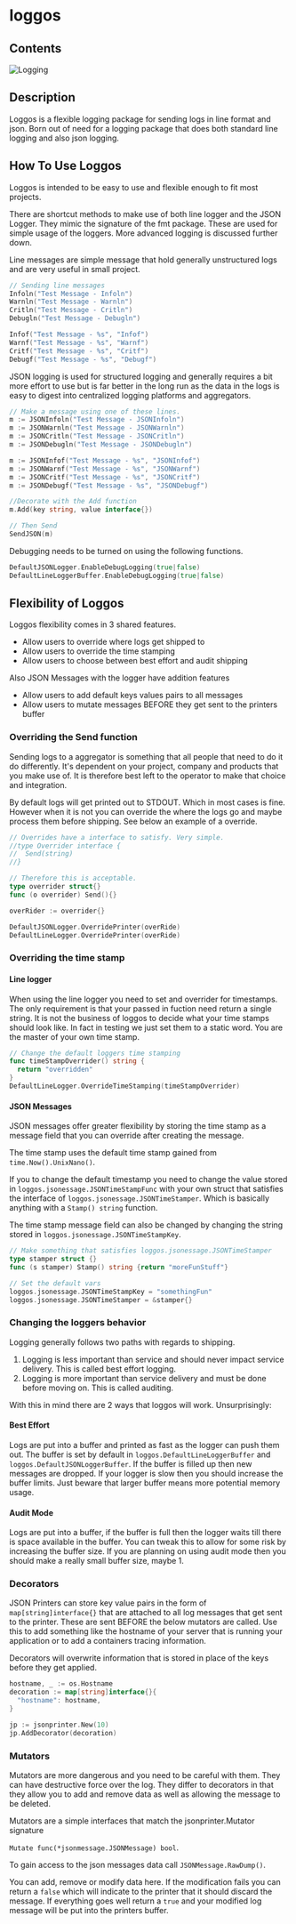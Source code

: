 # loggos

## Contents

![Logging](./logging.jpg)

## Description

Loggos is a flexible logging package for sending logs in line format and json.
Born out of need for a logging package that does both standard line logging and also json logging.

## How To Use Loggos

Loggos is intended to be easy to use and flexible enough to fit most projects.

There are shortcut methods to make use of both line logger and the JSON Logger. They mimic the signature of the fmt package. These are used for simple usage of the loggers. More advanced logging is discussed further down.

Line messages are simple message that hold generally unstructured logs and are very useful in small project.

```go
// Sending line messages
Infoln("Test Message - Infoln")
Warnln("Test Message - Warnln")
Critln("Test Message - Critln")
Debugln("Test Message - Debugln")

Infof("Test Message - %s", "Infof")
Warnf("Test Message - %s", "Warnf")
Critf("Test Message - %s", "Critf")
Debugf("Test Message - %s", "Debugf")
```

JSON logging is used for structured logging and generally requires a bit more effort to use but is far
better in the long run as the data in the logs is easy to digest into centralized logging platforms and
aggregators.

```go
// Make a message using one of these lines.
m := JSONInfoln("Test Message - JSONInfoln")
m := JSONWarnln("Test Message - JSONWarnln")
m := JSONCritln("Test Message - JSONCritln")
m := JSONDebugln("Test Message - JSONDebugln")

m := JSONInfof("Test Message - %s", "JSONInfof")
m := JSONWarnf("Test Message - %s", "JSONWarnf")
m := JSONCritf("Test Message - %s", "JSONCritf")
m := JSONDebugf("Test Message - %s", "JSONDebugf")

//Decorate with the Add function
m.Add(key string, value interface{})

// Then Send
SendJSON(m)
```

Debugging needs to be turned on using the following functions.

```go
DefaultJSONLogger.EnableDebugLogging(true|false)
DefaultLineLoggerBuffer.EnableDebugLogging(true|false)
```

## Flexibility of Loggos

Loggos flexibility comes in 3 shared features.

* Allow users to override where logs get shipped to
* Allow users to override the time stamping
* Allow users to choose between best effort and audit shipping

Also JSON Messages with the logger have addition features

* Allow users to add default keys values pairs to all messages
* Allow users to mutate messages BEFORE they get sent to the printers buffer

### Overriding the Send function

Sending logs to a aggregator is something that all people that need to do it do differently.
It's dependent on your project, company and products that you make use of. It is therefore best left to the operator to make that choice and integration.

By default logs will get printed out to STDOUT. Which in most cases is fine. However when it is not you can override the where the logs go and maybe process them before shipping. See below an example of a override.
```go
// Overrides have a interface to satisfy. Very simple.
//type Overrider interface {
//	Send(string)
//}

// Therefore this is acceptable.
type overrider struct{}
func (o overrider) Send(){}

overRider := overrider{}

DefaultJSONLogger.OverridePrinter(overRide)
DefaultLineLogger.OverridePrinter(overRide)
```

### Overriding the time stamp

#### Line logger

When using the line logger you need to set and overrider for timestamps. The only requirement is that your passed in fuction need return a single string. It is not the business of loggos to decide what your time stamps should look like. In fact in testing we just set them to a static word. You are the master of your own time stamp.

```go
// Change the default loggers time stamping
func timeStampOverrider() string {
  return "overridden"
}
DefaultLineLogger.OverrideTimeStamping(timeStampOverrider)
```

#### JSON Messages

JSON messages offer greater flexibility by storing the time stamp as a message field that you can override after creating the message.

The time stamp uses the default time stamp gained from `time.Now().UnixNano()`.

If you to change the default timestamp you need to change the value stored in `loggos.jsonessage.JSONTimeStampFunc` with your own struct that satisfies the interface of `loggos.jsonessage.JSONTimeStamper`. Which is basically anything with a `Stamp() string` function.

The time stamp message field can also be changed by changing the string stored in `loggos.jsonessage.JSONTimeStampKey`.

```go
// Make something that satisfies loggos.jsonessage.JSONTimeStamper
type stamper struct {}
func (s stamper) Stamp() string {return "moreFunStuff"}

// Set the default vars
loggos.jsonessage.JSONTimeStampKey = "somethingFun"
loggos.jsonessage.JSONTimeStamper = &stamper{}
```

### Changing the loggers behavior

Logging generally follows two paths with regards to shipping.

1. Logging is less important than service and should never impact service delivery. This is called best effort logging.
1. Logging is more important than service delivery and must be done before moving on. This is called auditing.

With this in mind there are 2 ways that loggos will work. Unsurprisingly:

#### Best Effort

Logs are put into a buffer and printed as fast as the logger can push them out. The buffer is set by default in `loggos.DefaultLineLoggerBuffer` and `loggos.DefaultJSONLoggerBuffer`. If the buffer is filled up then new messages are dropped. If your logger is slow then you should increase the buffer limits. Just beware that larger buffer means more potential memory usage.

#### Audit Mode

Logs are put into a buffer, if the buffer is full then the logger waits till there is space available in the buffer. You can tweak this to allow for some risk by increasing the buffer size. If you are planning on using audit mode then you should make a really small buffer size, maybe 1.

### Decorators

JSON Printers can store key value pairs in the form of `map[string]interface{}` that are attached to all log messages that get sent to the printer. These are sent BEFORE the below mutators are called.
Use this to add something like the hostname of your server that is running your application or to add a containers tracing information.

Decorators will overwrite information that is stored in place of the keys before they get applied.

```go
hostname, _ := os.Hostname
decoration := map[string]interface{}{
  "hostname": hostname,
}

jp := jsonprinter.New(10)
jp.AddDecorator(decoration)

```

### Mutators

Mutators are more dangerous and you need to be careful with them. They can have destructive force over the log.
They differ to decorators in that they allow you to add and remove data as well as allowing the message to be deleted.

Mutators are a simple interfaces that match the jsonprinter.Mutator signature

`Mutate func(*jsonmessage.JSONMessage) bool`.

To gain access to the json messages data call `JSONMessage.RawDump()`.

You can add, remove or modify data here. If the modification fails you can return a `false` which will indicate to the printer that it should discard the message. If everything goes well return a `true` and your modified log message will be put into the printers buffer.